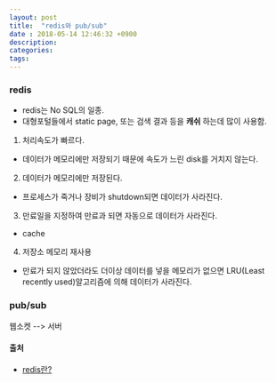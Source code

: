 ```yaml
---
layout: post
title:  "redis와 pub/sub"
date : 2018-05-14 12:46:32 +0900
description: 
categories: 
tags: 
---
```


### redis
- redis는 No SQL의 일종. 
- 대형포털들에서 static page, 또는 검색 결과 등을 **캐쉬** 하는데 많이 사용함.
1. 처리속도가 빠르다.  
- 데이터가 메모리에만 저장되기 때문에 속도가 느린 disk를 거치지 않는다.
2. 데이터가 메모리에만 저장된다.  
- 프로세스가 죽거나 장비가 shutdown되면 데이터가 사라진다.
3. 만료일을 지정하여 만료과 되면 자동으로 데이터가 사라진다.  
- cache
4. 저장소 메모리 재사용  
- 만료가 되지 않았더라도 더이상 데이터를 넣을 메모리가 없으면 LRU(Least recently used)알고리즘에 의해 데이터가 사라진다.



### pub/sub


웹소켓 --> 서버 



#### 출처
- [redis란?](http://genesis8.tistory.com/189)